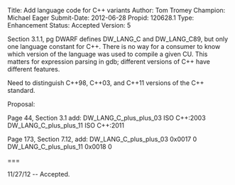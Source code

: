 Title:       Add language code for C++ variants
Author:      Tom Tromey
Champion:    Michael Eager
Submit-Date: 2012-06-28
Propid:      120628.1
Type:        Enhancement
Status:      Accepted
Version:     5

Section 3.1.1, pg 
DWARF defines DW_LANG_C and DW_LANG_C89, but only one language
constant for C++.  There is no way for a consumer to know which
version of the language was used to compile a given CU.
This matters for expression parsing in gdb; different versions of
C++ have different features.

Need to distinguish C++98, C++03, and C++11 versions of the C++ standard.

Proposal:

Page 44, Section 3.1 add:
  DW_LANG_C_plus_plus_03  ISO C++:2003
  DW_LANG_C_plus_plus_11  ISO C++:2011

Page 173, Section 7.12, add:
  DW_LANG_C_plus_plus_03  0x0017  0
  DW_LANG_C_plus_plus_11  0x0018  0

===

11/27/12 -- Accepted.
